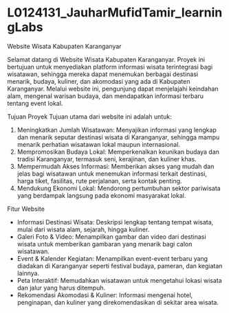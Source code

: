 # L0124131_JauharMufidTamir_learningLabs

Website Wisata Kabupaten Karanganyar

Selamat datang di Website Wisata Kabupaten Karanganyar. Proyek ini bertujuan untuk menyediakan platform informasi wisata terintegrasi bagi wisatawan, sehingga mereka dapat menemukan berbagai destinasi menarik, budaya, kuliner, dan akomodasi yang ada di Kabupaten Karanganyar. Melalui website ini, pengunjung dapat menjelajahi keindahan alam, mengenal warisan budaya, dan mendapatkan informasi terbaru tentang event lokal.

Tujuan Proyek
Tujuan utama dari website ini adalah untuk:
1. Meningkatkan Jumlah Wisatawan: Menyajikan informasi yang lengkap dan menarik seputar destinasi wisata di Karanganyar, sehingga mampu menarik perhatian wisatawan lokal maupun internasional.
2. Mempromosikan Budaya Lokal: Memperkenalkan keunikan budaya dan tradisi Karanganyar, termasuk seni, kerajinan, dan kuliner khas.
3. Mempermudah Akses Informasi: Memberikan akses yang mudah dan jelas bagi wisatawan untuk menemukan informasi terkait destinasi, harga tiket, fasilitas, rute perjalanan, serta kontak penting.
4. Mendukung Ekonomi Lokal: Mendorong pertumbuhan sektor pariwisata yang berdampak langsung pada ekonomi masyarakat lokal.

Fitur Website
- Informasi Destinasi Wisata: Deskripsi lengkap tentang tempat wisata, mulai dari wisata alam, sejarah, hingga kuliner.
- Galeri Foto & Video: Menampilkan gambar dan video dari destinasi wisata untuk memberikan gambaran yang menarik bagi calon wisatawan.
- Event & Kalender Kegiatan: Menampilkan event-event terbaru yang diadakan di Karanganyar seperti festival budaya, pameran, dan kegiatan lainnya.
- Peta Interaktif: Memudahkan wisatawan untuk mengetahui lokasi wisata dan jalur yang harus ditempuh.
- Rekomendasi Akomodasi & Kuliner: Informasi mengenai hotel, penginapan, dan kuliner yang direkomendasikan di sekitar area wisata.
  
